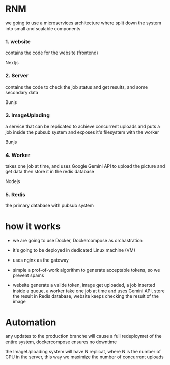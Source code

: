 # RNM

we going to use a microservices architecture where split down the system into small and scalable components

### 1. website
contains the code for the website (frontend) 

Nextjs

### 2. Server
contains the code to check the job status and get results, and some secondary data


Bunjs


### 3. ImageUplading 
a service that can be replicated to achieve concurrent uploads and puts a job inside the pubsub system
and exposes it's filesystem with the worker 


Bunjs


### 4. Worker 
takes one job at time, and uses Google Gemini API to upload the picture and get data then store it in the redis database

Nodejs

### 5. Redis
the primary database with pubsub system



# how it works
* we are going to use Docker, Dockercompose as orchastration 

* it's going to be deployed in dedicated Linux machine (VM)

* uses nginx as the gateway 

* simple a prof-of-work algorithm to generate acceptable tokens, so we prevent spams

* website generate a valide token, image get uploaded, a job inserted inside a queue, a worker take one job at time and uses Gemini API, store the result in Redis database, website keeps checking the result of the image



# Automation
any updates to the production branche will cause a full redeploymet of the entire system, dockercompose ensures no downtime


the ImageUploading system will have N replicat, where N is the number of CPU in the server, this way we maximize the number of concurrent uploads